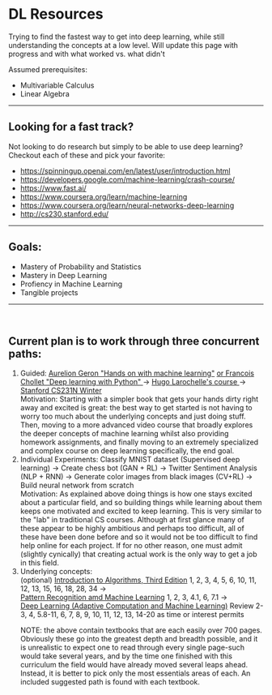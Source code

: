 # DL Resources

Trying to find the fastest way to get into deep learning, while still understanding the concepts at a low level. Will update this page with progress and with what worked vs. what didn't

Assumed prerequisites:

- Multivariable Calculus
- Linear Algebra

---

## Looking for a fast track?

Not looking to do research but simply to be able to use deep learning?
Checkout each of these and pick your favorite:

- https://spinningup.openai.com/en/latest/user/introduction.html
- https://developers.google.com/machine-learning/crash-course/
- https://www.fast.ai/
- https://www.coursera.org/learn/machine-learning
- https://www.coursera.org/learn/neural-networks-deep-learning
- http://cs230.stanford.edu/

---

## Goals:

- Mastery of Probability and Statistics
- Mastery in Deep Learning
- Profiency in Machine Learning
- Tangible projects

---

<br>
<h2>Current plan is to work through three concurrent paths:</h2>

<ol>
<li>Guided:
    <span><a href="https://www.oreilly.com/library/view/hands-on-machine-learning/9781492032632/">Aurelion Geron "Hands on with machine learning"</a>
    <a href = "https://www.manning.com/books/deep-learning-with-python"> or Francois Chollet "Deep learning with Python" </a>
    </span>-><span>
    <a href = "http://info.usherbrooke.ca/hlarochelle/neural_networks/content.html">Hugo Larochelle's course </a>
    </span>-><span>
    <a href = "http://cs231n.stanford.edu/">Stanford CS231N Winter</a>
    </span>
</li>
    Motivation: Starting with a simpler book that gets your hands dirty right away and excited is great: the best way to get started is not having to worry too much about the underlying concepts and just doing stuff. Then, moving to a more advanced video course that broadly explores the deeper concepts of machine learning whilst also providing homework assignments, and finally moving to an extremely specialized and complex course on deep learning specifically, the end goal.
<li>Individual Experiments:
    <span>Classify MNIST dataset (Supervised deep learning)</span>
    <span>-></span>
    <span>Create chess bot (GAN + RL)</span>
    <span>-></span>
    <span>Twitter Sentiment Analysis (NLP + RNN)</span>
    <span>-></span>
    <span>Generate color images from black images (CV+RL)
    <span>-></span>
    <span>Build neural network from scratch</span>
</li>
    Motivation: As explained above doing things is how one stays excited about a particular field, and so building things while learning about them keeps one motivated and excited to keep learning. This is very similar to the "lab" in traditional CS courses. Although at first glance many of these appear to be highly ambitious and perhaps too difficult, all of these have been done before and so it would not be too difficult to find help online for each project. If for no other reason, one must admit (slightly cynically) that creating actual work is the only way to get a job in this field. 
<li>Underlying concepts: </li>
    <span>(optional) <a href="http://ressources.unisciel.fr/algoprog/s00aaroot/aa00module1/res/%5BCormen-AL2011%5DIntroduction_To_Algorithms-A3.pdf" target=_blank>Introduction to Algorithms, Third Edition</a>
     1, 2, 3, 4, 5, 6, 10, 11, 12, 13, 15, 16, 18, 28, 34 </span>
    <span>-></span>
    <br>
    <span><a href="http://users.isr.ist.utl.pt/~wurmd/Livros/school/Bishop%20-%20Pattern%20Recognition%20And%20Machine%20Learning%20-%20Springer%20%202006.pdf" target= "_blank">Pattern Recognition amd Machine Learning</a>
    1, 2, 3, 4.1, 6, 7.1
    </span>
    <span>-></span>
    <br>
    <span><a href= "https://github.com/janishar/mit-deep-learning-book-pdf" target = "_blank">Deep Learning (Adaptive Computation and Machine Learning)</a></span> Review 2-3, 4, 5.8-11, 6, 7, 8, 9, 10, 11, 12, 13, 14-20 as time or interest permits 
    <p>NOTE: the above contain textbooks that are each easily over 700 pages. Obviously these go into the greatest depth and breadth possible, and it is unrealistic to expect one to read through every single page-such would take several years, and by the time one finished with this curriculum the field would have already moved several leaps ahead. Instead, it is better to pick only the most essentials areas of each. An included suggested path is found with each textbook.</p></span>
    
</ol>
